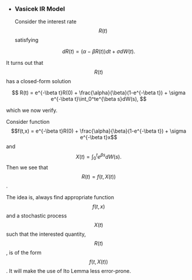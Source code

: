 * ### Vasicek IR Model

  Consider the interest rate $$R(t)$$ satisfying


$$
  dR(t) = (\alpha-\beta R(t))dt +  \sigma dW(t).
$$


It turns out that $$R(t)$$ has a closed-form solution


$$
  R(t) = e^{-\beta t}R(0) + \frac{\alpha}{\beta}(1-e^{-\beta t}) + \sigma e^{-\beta t}\int_0^te^{\beta s}dW(s),
$$


which we now verify.

Consider function $$f(t,x) = e^{-\beta t}R(0) + \frac{\alpha}{\beta}(1-e^{-\beta t}) + \sigma e^{-\beta t}x$$ and $$X(t) = \int_0^te^{\beta s}dW(s).$$ Then we see that $$R(t) = f(t,X(t))$$.

The idea is, always find appropriate function $$f(t,x) $$ and a stochastic process $$X(t)$$ such that the interested quantity, $$R(t)$$ , is of the form $$f(t,X(t))$$ . It will make the use of Ito Lemma less error-prone.

